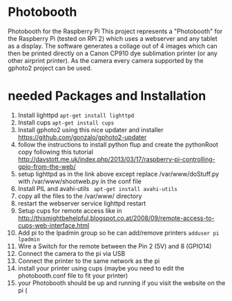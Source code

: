 # Photobooth
Photobooth for the Raspberry Pi
This project represents a "Photobooth" for the Raspberry Pi (tested on RPi 2) which uses a webserver and any tablet as a display. The software generates a collage out of 4 images which can then be printed directly on a Canon CP910 dye sublimation printer (or any other airprint printer). As the camera every camera supported by the gphoto2 project can be used.

# needed Packages and Installation

1. Install lighttpd  ```apt-get install lighttpd```
2. Install cups ```apt-get install cups```
3. Install gphoto2 using this nice updater and installer <https://github.com/gonzalo/gphoto2-updater>
4. follow the instructions to install python flup and create the pythonRoot copy following this tutorial <http://davstott.me.uk/index.php/2013/03/17/raspberry-pi-controlling-gpio-from-the-web/>
5. setup lighttpd as in the link above except replace /var/www/doStuff.py with /var/www/shootweb.py in the conf file
6. Install PIL and avahi-utils ``` apt-get install avahi-utils```
7. copy all the files to the /var/www/ directory
8. restart the webserver service lighttpd restart
9. Setup cups for remote access like in <http://thismightbehelpful.blogspot.co.at/2008/09/remote-access-to-cups-web-interface.html>
10. Add pi to the lpadmin group so he can add/remove printers ```adduser pi lpadmin```
11. Wire a Switch for the remote between the Pin 2 (5V) and 8 (GPIO14)
12. Connect the camera to the pi via USB
13. Connect the printer to the same network as the pi
14. install your printer using cups (maybe you need to edit the photobooth.conf file to fit your printer)
15. your Photobooth should be up and running if you visit the website on the pi ( 
 
